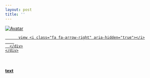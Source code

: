 ```yaml
---
layout: post
title: ''
---
```


<p class="imglist">

<div class="image-container">
  <a href="https://pic.imgdb.cn/item/5ee8864a2cb53f50fea86913.jpg"  data-fancybox="images">
    <img src="https://pic.imgdb.cn/item/5ee886af2cb53f50fea8f0ee.jpg" alt="Avatar" class="image" />
    <div class="overlay">
      <div class="text">
        
          view <i class="fa fa-arrow-right" aria-hidden="true"></i>
        
      </div>
    </div>
  </a>
</div>









<a href="https://pic.imgdb.cn/item/5ee8864a2cb53f50fea86918.jpg" data-fancybox="images"><img src="" /></a>
<a href="https://pic.imgdb.cn/item/5ee8864a2cb53f50fea8691c.jpg" data-fancybox="images"><img src="" /></a>
<a href="https://pic.imgdb.cn/item/5ee8864a2cb53f50fea86921.jpg" data-fancybox="images"><img src="" /></a>
<a href="https://pic.imgdb.cn/item/5ee8864a2cb53f50fea86925.jpg" data-fancybox="images"><img src="" /></a>
<a href="https://pic.imgdb.cn/item/5ee8864a2cb53f50fea86929.jpg" data-fancybox="images"><img src="" /></a>
<a href="https://pic.imgdb.cn/item/5ee8864a2cb53f50fea8692e.jpg" data-fancybox="images"><img src="" /></a>
<a href="https://pic.imgdb.cn/item/5ee8864a2cb53f50fea86931.jpg" data-fancybox="images"><img src="" /></a>
<a href="https://pic.imgdb.cn/item/5ee8864a2cb53f50fea86934.jpg" data-fancybox="images"><img src="" /></a>
<a href="https://pic.imgdb.cn/item/5ee8864a2cb53f50fea86937.jpg" data-fancybox="images"><img src="" /></a>
<a href="https://pic.imgdb.cn/item/5ee8864a2cb53f50fea8693c.jpg" data-fancybox="images"><img src="" /></a>
<a href="https://pic.imgdb.cn/item/5ee8864a2cb53f50fea86941.jpg" data-fancybox="images"><img src="" /></a>
<a href="https://pic.imgdb.cn/item/5ee8864a2cb53f50fea86947.jpg" data-fancybox="images"><img src="" /></a>
<a href="https://pic.imgdb.cn/item/5ee8864a2cb53f50fea8694b.jpg" data-fancybox="images"><img src="" /></a>
<a href="https://pic.imgdb.cn/item/5ee8864a2cb53f50fea86950.jpg" data-fancybox="images"><img src="" /></a>
<a href="https://pic.imgdb.cn/item/5ee8864a2cb53f50fea86954.jpg" data-fancybox="images"><img src="" /></a>
<a href="https://pic.imgdb.cn/item/5ee8864a2cb53f50fea86957.jpg" data-fancybox="images"><img src="" /></a>
<a href="https://pic.imgdb.cn/item/5ee8864a2cb53f50fea8695b.jpg" data-fancybox="images"><img src="" /></a>
<a href="https://pic.imgdb.cn/item/5ee8864a2cb53f50fea86961.jpg" data-fancybox="images"><img src="" /></a>
<a href="https://pic.imgdb.cn/item/5ee8864a2cb53f50fea86966.jpg" data-fancybox="images"><img src="" /></a>
<a href="https://pic.imgdb.cn/item/5ee8864a2cb53f50fea8696d.jpg" data-fancybox="images"><img src="" /></a>
<a href="https://pic.imgdb.cn/item/5ee8864a2cb53f50fea86972.jpg" data-fancybox="images"><img src="" /></a>
<a href="https://pic.imgdb.cn/item/5ee8864a2cb53f50fea86975.jpg" data-fancybox="images"><img src="" /></a>
<a href="https://pic.imgdb.cn/item/5ee8864a2cb53f50fea8697a.jpg" data-fancybox="images"><img src="" /></a>
<a href="https://pic.imgdb.cn/item/5ee8864a2cb53f50fea86980.jpg" data-fancybox="images"><img src="" /></a>
<a href="https://pic.imgdb.cn/item/5ee8864a2cb53f50fea86983.jpg" data-fancybox="images"><img src="" /></a>
<a href="https://pic.imgdb.cn/item/5ee8864a2cb53f50fea86989.jpg" data-fancybox="images"><img src="" /></a>
<a href="https://pic.imgdb.cn/item/5ee8864a2cb53f50fea8698e.jpg" data-fancybox="images"><img src="" /></a>
<a href="https://pic.imgdb.cn/item/5ee8864a2cb53f50fea86993.jpg" data-fancybox="images"><img src="" /></a>
<a href="https://pic.imgdb.cn/item/5ee8864a2cb53f50fea86998.jpg" data-fancybox="images"><img src="" /></a>
<a href="https://pic.imgdb.cn/item/5ee886822cb53f50fea8b19c.jpg" data-fancybox="images"><img src="" /></a>
<a href="https://pic.imgdb.cn/item/5ee886822cb53f50fea8b1a1.jpg" data-fancybox="images"><img src="" /></a>
<a href="https://pic.imgdb.cn/item/5ee886822cb53f50fea8b1a4.jpg" data-fancybox="images"><img src="" /></a>
<a href="https://pic.imgdb.cn/item/5ee886822cb53f50fea8b1aa.jpg" data-fancybox="images"><img src="" /></a>
<a href="https://pic.imgdb.cn/item/5ee886822cb53f50fea8b1af.jpg" data-fancybox="images"><img src="" /></a>
<a href="https://pic.imgdb.cn/item/5ee886822cb53f50fea8b1b2.jpg" data-fancybox="images"><img src="" /></a>
<a href="https://pic.imgdb.cn/item/5ee886822cb53f50fea8b1b9.jpg" data-fancybox="images"><img src="" /></a>
<a href="https://pic.imgdb.cn/item/5ee886822cb53f50fea8b1bc.jpg" data-fancybox="images"><img src="" /></a>
<a href="https://pic.imgdb.cn/item/5ee886822cb53f50fea8b1c2.jpg" data-fancybox="images"><img src="" /></a>
<a href="https://pic.imgdb.cn/item/5ee886822cb53f50fea8b1c6.jpg" data-fancybox="images"><img src="" /></a>
<a href="https://pic.imgdb.cn/item/5ee886822cb53f50fea8b1c8.jpg" data-fancybox="images"><img src="" /></a>
<a href="https://pic.imgdb.cn/item/5ee886822cb53f50fea8b1cc.jpg" data-fancybox="images"><img src="" /></a>
<a href="https://pic.imgdb.cn/item/5ee886822cb53f50fea8b1d1.jpg" data-fancybox="images"><img src="" /></a>
<a href="https://pic.imgdb.cn/item/5ee886822cb53f50fea8b1d7.jpg" data-fancybox="images"><img src="" /></a>
<a href="https://pic.imgdb.cn/item/5ee886822cb53f50fea8b1db.jpg" data-fancybox="images"><img src="" /></a>
<a href="https://pic.imgdb.cn/item/5ee886822cb53f50fea8b1dd.jpg" data-fancybox="images"><img src="" /></a>
<a href="https://pic.imgdb.cn/item/5ee886832cb53f50fea8b1e1.jpg" data-fancybox="images"><img src="" /></a>
<a href="https://pic.imgdb.cn/item/5ee886832cb53f50fea8b1e4.jpg" data-fancybox="images"><img src="" /></a>
<a href="https://pic.imgdb.cn/item/5ee886832cb53f50fea8b1e6.jpg" data-fancybox="images"><img src="" /></a>
<a href="https://pic.imgdb.cn/item/5ee886832cb53f50fea8b1e8.jpg" data-fancybox="images"><img src="" /></a>
<a href="https://pic.imgdb.cn/item/5ee886832cb53f50fea8b1ec.jpg" data-fancybox="images"><img src="" /></a>
<a href="https://pic.imgdb.cn/item/5ee886832cb53f50fea8b1ef.jpg" data-fancybox="images"><img src="" /></a>
<a href="https://pic.imgdb.cn/item/5ee886832cb53f50fea8b1f2.jpg" data-fancybox="images"><img src="" /></a>
<a href="https://pic.imgdb.cn/item/5ee886832cb53f50fea8b1f6.jpg" data-fancybox="images"><img src="" /></a>
<a href="https://pic.imgdb.cn/item/5ee886832cb53f50fea8b1f9.jpg" data-fancybox="images"><img src="" /></a>
<a href="https://pic.imgdb.cn/item/5ee886832cb53f50fea8b1fd.jpg" data-fancybox="images"><img src="" /></a>
<a href="https://pic.imgdb.cn/item/5ee886832cb53f50fea8b1ff.jpg" data-fancybox="images"><img src="" /></a>
<a href="https://pic.imgdb.cn/item/5ee886832cb53f50fea8b203.jpg" data-fancybox="images"><img src="" /></a>
<a href="https://pic.imgdb.cn/item/5ee886832cb53f50fea8b205.jpg" data-fancybox="images"><img src="" /></a>
<a href="https://pic.imgdb.cn/item/5ee886832cb53f50fea8b208.jpg" data-fancybox="images"><img src="" /></a>
<a href="https://pic.imgdb.cn/item/5ee886af2cb53f50fea8f0e8.jpg" data-fancybox="images"><img src="" /></a>
<a href="https://pic.imgdb.cn/item/5ee886af2cb53f50fea8f0eb.jpg" data-fancybox="images"><img src="" /></a>
<a href="https://pic.imgdb.cn/item/5ee886af2cb53f50fea8f0ee.jpg" data-fancybox="images"><img src="" /></a>
<a href="https://pic.imgdb.cn/item/5ee886af2cb53f50fea8f0f3.jpg" data-fancybox="images"><img src="" /></a>
<a href="https://pic.imgdb.cn/item/5ee886af2cb53f50fea8f0f9.jpg" data-fancybox="images"><img src="" /></a>
<a href="https://pic.imgdb.cn/item/5ee886b02cb53f50fea8f0fb.jpg" data-fancybox="images"><img src="" /></a>
<a href="https://pic.imgdb.cn/item/5ee886b02cb53f50fea8f100.jpg" data-fancybox="images"><img src="" /></a>
<a href="https://pic.imgdb.cn/item/5ee886b02cb53f50fea8f106.jpg" data-fancybox="images"><img src="" /></a>
<a href="https://pic.imgdb.cn/item/5ee886b02cb53f50fea8f10c.jpg" data-fancybox="images"><img src="" /></a>
<a href="https://pic.imgdb.cn/item/5ee886b02cb53f50fea8f10f.jpg" data-fancybox="images"><img src="" /></a>
<a href="https://pic.imgdb.cn/item/5ee886b02cb53f50fea8f112.jpg" data-fancybox="images"><img src="" /></a>
<a href="https://pic.imgdb.cn/item/5ee886b02cb53f50fea8f115.jpg" data-fancybox="images"><img src="" /></a>
<a href="https://pic.imgdb.cn/item/5ee886b02cb53f50fea8f11b.jpg" data-fancybox="images"><img src="" /></a>
<a href="https://pic.imgdb.cn/item/5ee886b02cb53f50fea8f11f.jpg" data-fancybox="images"><img src="" /></a>
<a href="https://pic.imgdb.cn/item/5ee886b02cb53f50fea8f124.jpg" data-fancybox="images"><img src="" /></a>
<a href="https://pic.imgdb.cn/item/5ee886b02cb53f50fea8f127.jpg" data-fancybox="images"><img src="" /></a>
<a href="https://pic.imgdb.cn/item/5ee886b02cb53f50fea8f12b.jpg" data-fancybox="images"><img src="" /></a>
<a href="https://pic.imgdb.cn/item/5ee886b02cb53f50fea8f130.jpg" data-fancybox="images"><img src="" /></a>
<a href="https://pic.imgdb.cn/item/5ee886b02cb53f50fea8f134.jpg" data-fancybox="images"><img src="" /></a>
<a href="https://pic.imgdb.cn/item/5ee886b02cb53f50fea8f137.jpg" data-fancybox="images"><img src="" /></a>
<a href="https://pic.imgdb.cn/item/5ee886b02cb53f50fea8f13d.jpg" data-fancybox="images"><img src="" /></a>
<a href="https://pic.imgdb.cn/item/5ee886b02cb53f50fea8f145.jpg" data-fancybox="images"><img src="" /></a>
<a href="https://pic.imgdb.cn/item/5ee886b02cb53f50fea8f14b.jpg" data-fancybox="images"><img src="" /></a>
<a href="https://pic.imgdb.cn/item/5ee886b02cb53f50fea8f150.jpg" data-fancybox="images"><img src="" /></a>
<a href="https://pic.imgdb.cn/item/5ee886b02cb53f50fea8f156.jpg" data-fancybox="images"><img src="" /></a>
<a href="https://pic.imgdb.cn/item/5ee886b02cb53f50fea8f15a.jpg" data-fancybox="images"><img src="" /></a>
<a href="https://pic.imgdb.cn/item/5ee886b02cb53f50fea8f15e.jpg" data-fancybox="images"><img src="" /></a>
<a href="https://pic.imgdb.cn/item/5ee886b02cb53f50fea8f163.jpg" data-fancybox="images"><img src="" /></a>
<a href="https://pic.imgdb.cn/item/5ee886b02cb53f50fea8f168.jpg" data-fancybox="images"><img src="" /></a>
<a href="https://pic.imgdb.cn/item/5ee886b02cb53f50fea8f16b.jpg" data-fancybox="images"><img src="" /></a>


</p>


#### [text](https://cxcxcx.cx/works/0039a.html)
